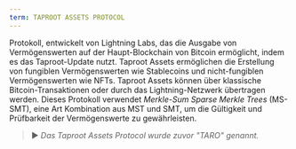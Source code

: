 ```yaml
---
term: TAPROOT ASSETS PROTOCOL
---
```


Protokoll, entwickelt von Lightning Labs, das die Ausgabe von Vermögenswerten auf der Haupt-Blockchain von Bitcoin ermöglicht, indem es das Taproot-Update nutzt. Taproot Assets ermöglichen die Erstellung von fungiblen Vermögenswerten wie Stablecoins und nicht-fungiblen Vermögenswerten wie NFTs. Taproot Assets können über klassische Bitcoin-Transaktionen oder durch das Lightning-Netzwerk übertragen werden. Dieses Protokoll verwendet *Merkle-Sum Sparse Merkle Trees* (MS-SMT), eine Art Kombination aus MST und SMT, um die Gültigkeit und Prüfbarkeit der Vermögenswerte zu gewährleisten.

> ► *Das Taproot Assets Protocol wurde zuvor "TARO" genannt.*